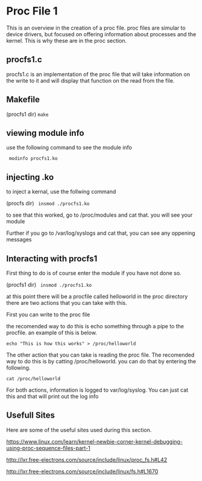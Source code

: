# Proc File 1

This is an overview in the creation of a proc file. proc files are simular to device drivers, but focused on offering information about processes and the kernel. This is why these are in the proc section.

## procfs1.c


procfs1.c is an implementation of the proc file that will take information on the write to it and will display that function on the read from the file.


## Makefile

(procfs1 dir)
`make`

## viewing module info

use the following command to see the module info

` modinfo procfs1.ko`

## injecting .ko

to inject a kernal, use the follwing command

(procfs dir)
` insmod ./procfs1.ko`

to see that this worked, go to /proc/modules and cat that. you will see your module

Further if you go to /var/log/syslogs and cat that, you can see any oppening messages

## Interacting with procfs1
First thing to do is of course enter the module if you have not done so.

(procfs1 dir)
` insmod ./procfs1.ko`

at this point there will be a procfile called helloworld in the proc directory there are two actions that you can take with this.

First you can write to the proc file

the recomended way to do this is echo something through a pipe to the procfile. an example of this is below.

`echo "This is how this works" > /proc/helloworld`

The other action that you can take is reading the proc file. The recomended way to do this is by catting /proc/helloworld. you can do that by entering the following.

`cat /proc/helloworld`

For both actions, information is logged to var/log/syslog. You can just cat this and that will print out the log info

## Usefull Sites

Here are some of the useful sites used during this section.

https://www.linux.com/learn/kernel-newbie-corner-kernel-debugging-using-proc-sequence-files-part-1

http://lxr.free-electrons.com/source/include/linux/proc_fs.h#L42

http://lxr.free-electrons.com/source/include/linux/fs.h#L1670



